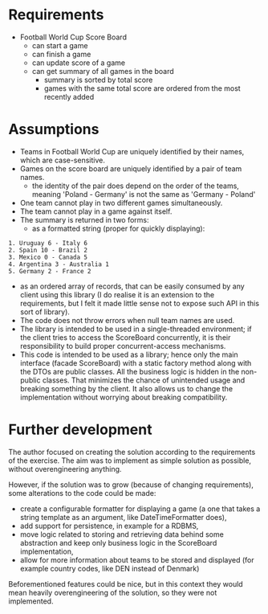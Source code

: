 # Requirements
- Football World Cup Score Board
  - can start a game
  - can finish a game
  - can update score of a game
  - can get summary of all games in the board
    - summary is sorted by total score
    - games with the same total score are ordered from the most recently added

# Assumptions
- Teams in Football World Cup are uniquely identified by their names, which are case-sensitive.
- Games on the score board are uniquely identified by a pair of team names.
  - the identity of the pair does depend on the order of the teams, meaning 'Poland - Germany' is not the same as 'Germany - Poland'
- One team cannot play in two different games simultaneously.
- The team cannot play in a game against itself.
- The summary is returned in two forms:
  - as a formatted string (proper for quickly displaying):
```
1. Uruguay 6 - Italy 6
2. Spain 10 - Brazil 2
3. Mexico 0 - Canada 5
4. Argentina 3 - Australia 1
5. Germany 2 - France 2
```
  - as an ordered array of records, that can be easily consumed by any client using this library (I do realise it is an extension to the requirements, but I felt it made little sense not to expose such API in this sort of library).
- The code does not throw errors when null team names are used.
- The library is intended to be used in a single-threaded environment; if the client tries to access the ScoreBoard concurrently,
it is their responsibility to build proper concurrent-access mechanisms.
- This code is intended to be used as a library; hence only the main interface (facade ScoreBoard) with a static factory
method along with the DTOs are public classes. All the business logic is hidden in the non-public classes. That minimizes
the chance of unintended usage and breaking something by the client. It also allows us to change the implementation
without worrying about breaking compatibility.

# Further development
The author focused on creating the solution according to the requirements of the exercise.
The aim was to implement as simple solution as possible, without overengineering anything.

However, if the solution was to grow (because of changing requirements), some alterations to the code could be made:
- create a configurable formatter for displaying a game (a one that takes a string template as an argument, like DateTimeFormatter does),
- add support for persistence, in example for a RDBMS,
- move logic related to storing and retrieving data behind some abstraction and keep only business logic in the ScoreBoard implementation,
- allow for more information about teams to be stored and displayed (for example country codes, like DEN instead of Denmark)

Beforementioned features could be nice, but in this context they would mean heavily overengineering of the solution,
so they were not implemented.
